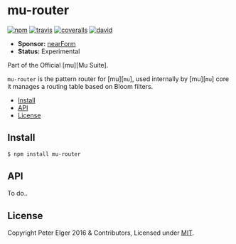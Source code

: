 # mu-router

[![npm][npm-badge]][npm-url]
[![travis][travis-badge]][travis-url]
[![coveralls][coveralls-badge]][coveralls-url]
[![david][david-badge]][david-url]

- __Sponsor:__ [nearForm][sponsor]
- __Status:__ Experimental

Part of the Official [mu][Mu Suite].

`mu-router` is the pattern router for [mu][`mu`], used internally by [mu][`mu`] core it manages a routing table based on Bloom filters.


* [Install](#install)
* [API](#api)
* [License](#license)


## Install

```sh
$ npm install mu-router
```

## API
To do..

## License
Copyright Peter Elger 2016 & Contributors, Licensed under [MIT][].


[mu]: https://github.com/apparatus/mu
[travis-badge]: https://travis-ci.org/apparatus/mu.svg?branch=master
[travis-url]: https://travis-ci.org/apparatus/mu
[npm-badge]: https://badge.fury.io/js/mu.svg
[npm-url]: https://npmjs.org/package/mu
[logo-url]: https://raw.githubusercontent.com/apparatus/mu/master/assets/mu.png
[coveralls-badge]: https://coveralls.io/repos/apparatus/mu/badge.svg?branch=master
[coveralls-url]: https://coveralls.io/github/apparatus/mu?branch=master
[david-badge]: https://david-dm.org/apparatus/mu.svg
[david-url]: https://david-dm.org/apparatus/mu
[sponsor]: http://nearform.com
[MIT]: ./LICENSE
